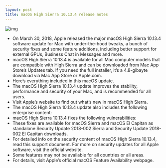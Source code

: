```yaml
---
layout: post
title: macOS High Sierra 10.13.4 release notes
---
```

![img](http://media.idownloadblog.com/wp-content/uploads/2017/08/macOS-High-Sierra-desktop-MacBook-Pro.jpg)
* On March 30, 2018, Apple released the major macOS High Sierra 10.13.4 software update for Mac with under-the-hood tweaks, a bunch of security fixes and some feature additions, including better support for external GPUs, Business Chat in Messages and more.
* macOS High Sierra 10.13.4 is available for all Mac computer models that are compatible with High Sierra and can be downloaded from Mac App Store’s Updates tab. If you need the full installer, it’s a 4.8-gibayte download via Mac App Store or Apple.com.
* Here’s everything included in this macOS update.
* The macOS High Sierra 10.13.4 update improves the stability, performance and security of your Mac, and is recommended for all users.
* Visit Apple’s website to find out what’s new in macOS High Sierra.
* The macOS High Sierra 10.13.4 update also includes the following enterprise content:
* macOS High Sierra 10.13.4 fixes the following vulnerabilities:
* These fixes are available for macOS Sierra and macOS El Capitan as standalone Security Update 2018-002 Sierra and Security Update 2018-002 El Capitan downloads.
* For detailed info on the security content of macOS High Sierra 10.13.4, read this support document. For more on security updates for all Apple software, visit the official website.
* Some features may not be available for all countries or all areas.
* For details, visit Apple’s official macOS Feature Availability webpage.

